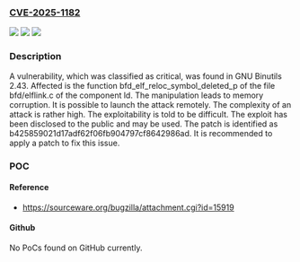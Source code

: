 ### [CVE-2025-1182](https://cve.mitre.org/cgi-bin/cvename.cgi?name=CVE-2025-1182)
![](https://img.shields.io/static/v1?label=Product&message=Binutils&color=blue)
![](https://img.shields.io/static/v1?label=Version&message=%3D%202.43%20&color=brighgreen)
![](https://img.shields.io/static/v1?label=Vulnerability&message=Memory%20Corruption&color=brighgreen)

### Description

A vulnerability, which was classified as critical, was found in GNU Binutils 2.43. Affected is the function bfd_elf_reloc_symbol_deleted_p of the file bfd/elflink.c of the component ld. The manipulation leads to memory corruption. It is possible to launch the attack remotely. The complexity of an attack is rather high. The exploitability is told to be difficult. The exploit has been disclosed to the public and may be used. The patch is identified as b425859021d17adf62f06fb904797cf8642986ad. It is recommended to apply a patch to fix this issue.

### POC

#### Reference
- https://sourceware.org/bugzilla/attachment.cgi?id=15919

#### Github
No PoCs found on GitHub currently.

